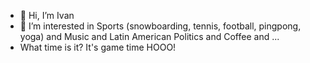- 👋 Hi, I’m Ivan
- 👀 I’m interested in Sports (snowboarding, tennis, football, pingpong, yoga) and Music and Latin American Politics and Coffee and ...
- What time is it? It's game time HOOO!

<!---
iipolak/iipolak is a ✨ special ✨ repository because its `README.md` (this file) appears on your GitHub profile.
You can click the Preview link to take a look at your changes.
--->
